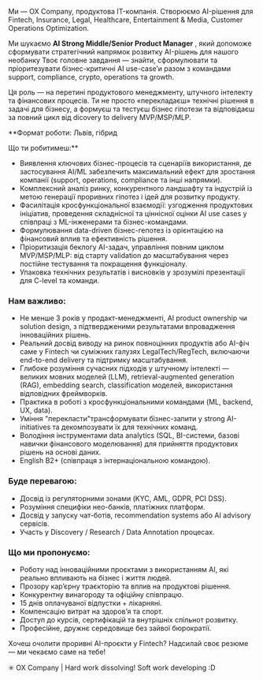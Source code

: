 Ми — OX Company, продуктова IT-компанія. Створюємо AI-рішення для Fintech,
Insurance, Legal, Healthcare, Entertainment & Media, Customer Operations
Optimization.

Ми шукаємо **AI Strong Middle/Senior Product Manager** , який допоможе
сформувати стратегічний напрямок розвитку AI-рішень для нашого необанку Твоє
головне завдання — знайти, сформулювати та пріоритезувати бізнес-критичні AI
use-case’и разом з командами support, compliance, crypto, operations та
growth.

Ця роль — на перетині продуктового менеджменту, штучного інтелекту та
фінансових процесів. Ти не просто «перекладаєш» технічні рішення в задачі для
бізнесу, а формуєш та тестуєш бізнес гіпотези та відповідаєш за повний цикл
від dicovery to delivery MVP/MSP/MLP.  
  

**Формат роботи: Львів, гібрид  
  
  
Що ти робитимеш:**

  * Виявлення ключових бізнес-процесів та сценаріїв використання, де застосування AI/ML забезпечить максимальний ефект для зростання компанії (support, operations, compliance та інші напрямки).
  * Комплексний аналіз ринку, конкурентного ландшафту та індустрій із метою генерації проривних гіпотез і ідей для розвитку продукту.
  * Фасилітація кросфункціональної взаємодії: узгодження продуктових ініціатив, проведення складнісної та ціннісної оцінки AI use cases у співпраці з ML-інженерами та бізнес-командами.
  * Формулювання data-driven бізнес-гепотез із орієнтацією на фінансовий вплив та ефективність рішення.
  * Пріоритизація беклогу AI-задач, управління повним циклом MVP/MSP/MLP: від старту validation до масштабування через постійне тестування та покращення функціоналу.
  * Упаковка технічних результатів і висновків у зрозумілі презентації для C-level та команди.

### **Нам важливо:**

  * Не менше 3 років у продакт-менеджменті, AI product ownership чи solution design, з підтвердженими результатами впровадження інноваційних рішень.
  * Реальний досвід виводу на ринок повноцінних продуктів або AI-фіч саме у Fintech чи суміжних галузях LegalTech/RegTech, включаючи end-to-end delivery та підтримку масштабування.
  * Глибоке розуміння сучасних підходів у штучному інтелекті — великих мовних моделей (LLM), retrieval-augmented generation (RAG), embedding search, classification моделей, використання відповідних фреймворків.
  * Практика в роботі з кросфункціональними командами (ML, backend, UX, data).
  * Уміння "перекласти"трансформувати бізнес-запити у strong AI-initiatives та декомпозувати їх для технічних команд.
  * Володіння інструментами data analytics (SQL, BI-системи, базові навички фінансового моделювання) для прийняття продуктових рішень на основі даних.
  * English B2+ (співпраця з інтернаціональною командою).

### **Буде перевагою:**

  * Досвід із регуляторними зонами (KYC, AML, GDPR, PCI DSS).
  * Розуміння специфіки нео-банків, платіжних платформ.
  * Досвід у запуску чат-ботів, recommendation systems або AI advisory сервісів.
  * Участь у Discovery / Research / Data Annotation процесах.

### **Що ми пропонуємо:**

  * Роботу над інноваційними проєктами з використанням AI, які реально впливають на бізнес і життя людей.
  * Прозору кар’єрну траєкторію та вплив на продуктові рішення.
  * Конкурентну винагороду та офіційну співпрацю.
  * 15 днів оплачуваної відпустки + лікарняні.
  * Компенсацію витрат на здоровʼя та спорт.
  * Доступ до курсів, сертифікацій та внутрішніх спільнот розвитку.
  * Професійне, дружнє середовище без зайвої бюрократії.

Хочеш очолити проривні AI-проєкти у Fintech? Надсилай своє резюме — ми чекаємо
саме на тебе!

✳️ OX Company | Hard work dissolving! Soft work developing :D